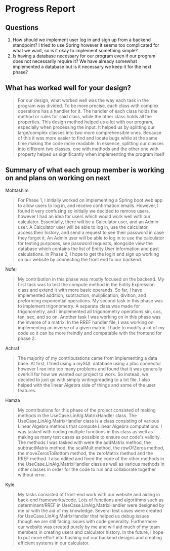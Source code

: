 # Progress Report

## Questions
1. How should we implement user log in and sign up from a backend standpoint? I tried to use Spring however it seems too complicated for what we want, so is it okay to implement something simple?
2. Is having a database necessary for our program even if our program does not necessarily require it? We have already somewhat implemented a database but is it necessary we keep it for the next phase?

## What has worked well for your design?
> For our design, what worked well was the way each task in the program was divided. To be more precise, each class with complex operations has a handler for it. The handler of each class holds the method or rules for said class, while the other class holds all the properties. This design method helped us a lot with our program, especially when processing the input. It helped us by splitting our large/complex classes into two more comprehensible ones. Because of this it was more easier to find and locate bugs while at the same time making the code more readable. In essence, splitting our classes into different two classes, one with methods and the other one with property helped us significantly when implementing the program itself 

## Summary of what each group member is working on and plans on working on next

Mohtashim

> For Phase 1, I initially worked on implementing a Spring boot web app to allow users to log in, and receive confirmation emails. However, I found it very confusing so initially we decided to remove users, however I had an idea for users which would work well with our calculator. Essentially, there will be a Calculator user, and an Admin user. A Calculator user will be able to log in, use the calculator, access their history, and send a request to see their password in case they forgot it. An Admin user will be able to log in to use the calculator for testing purposes, see password requests, alongside view the database which contains the list of Entity.User information and past calculations. In Phase 2, I hope to get the login and sign up working on our website by connecting the front end to our backend. 

Nofel

> My contribution in this phase was mostly focused on the backend. My first task was to test the compute method in the Entity.Expression class and extend it with more basic operands. So far, I have implemented addition, subtraction, muliplication, divition, and preforming exponential operations. My second task in this phase was to implement trigonometry. A separate class was made for trigonometry, and I implemented all trigonometry operations sin, cos, tan, sec, and so on. Another task I was working on in this phase was the inverse of a matrix. In the RREF handler file, I was working on implementing an inverse of a given matrix. I hade to modify a lot of my code so it can be more freindly and compatable with the frontend for phase 2.

Achraf

> The majority of my contributations came from implementing a data base. At first, I tried using a mySQL database using a jdbc connector however I ran into too many problems and found that it was generally overkill for how we wanted our project to work. So instead, we decided to just go with simply writing/reading to a txt file. I also helped with the linear Algebra side of things and some of the user features.

Hamza

> My contributions for this phase of the project consisted of making methods in the UseCase.LinAlg.MatrixHandler class. The UseCase.LinAlg.MatrixHandler class is a class consisting of various Linear Algebra methods that compute Linear Algebra computations. I was tasked with coding multiple functions in this class as well as making as many test cases as possible to ensure our code's validity. The methods I was tasked with were the addMatrix method, the subtractMatrix method, the scalMult method, the rowOfZeros method, the moveZerosToBottom method, the zeroMatrix method and the RREF method. I also edited and fixed the code of the other methods in the UseCase.LinAlg.MatrixHandler class as well as various methods in other classes in order for the code to run and collaborate together without error. 

Kyle

> My tasks consisted of front-end work with our website and aiding in back-end frameworks/code. Lots of functions and algorithms such as determinant/RREF in UseCase.LinAlg.MatrixHandler were designed by me or with the aid of my knowledge. Several test cases were created for UseCase.LinAlg.MatrixHandler that helped us debug issues though we are still facing issues with code generality. Furthermore our website was created purely by me and will aid much of my team members in creating users and calculator history. In the future, I hope to put more effort into flushing out our backend designs and creating efficient systems in our calculator.
